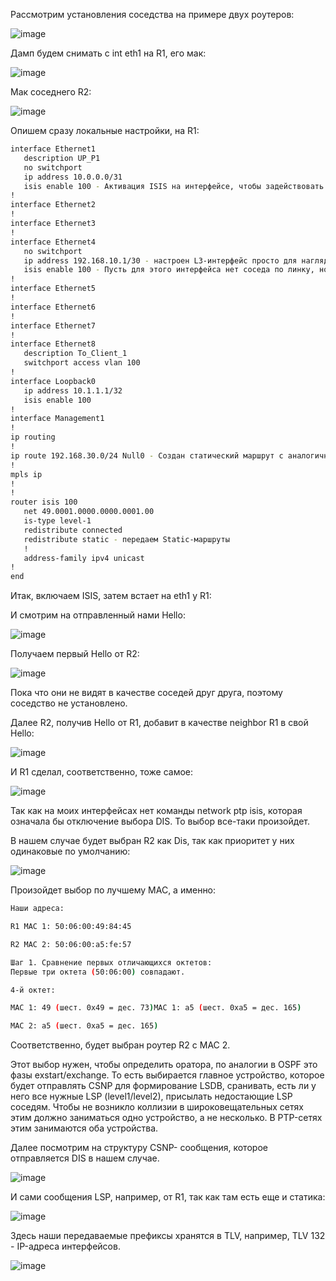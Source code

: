 Рассмотрим установления соседства на примере двух роутеров:

![image](https://github.com/user-attachments/assets/efe8eec1-edb3-42ea-b92f-f5e783f9b748)

Дамп будем снимать с int eth1 на R1, его мак:

![image](https://github.com/user-attachments/assets/9714f77b-4497-4450-ab51-b4f4200e5faa)

Мак соседнего R2:

![image](https://github.com/user-attachments/assets/d1b5252d-ae0d-47a6-95ed-75cb8d03bffd)

Опишем сразу локальные настройки, на R1:

```bash
interface Ethernet1
   description UP_P1
   no switchport
   ip address 10.0.0.0/31
   isis enable 100 - Активация ISIS на интерфейсе, чтобы задействовать его в обмене маршрутной информацией.
!
interface Ethernet2
!
interface Ethernet3
!
interface Ethernet4
   no switchport
   ip address 192.168.10.1/30 - настроен L3-интерфейс просто для наглядности передачи LSP в дампе.
   isis enable 100 - Пусть для этого интерфейса нет соседа по линку, но мы включаем на нем ISIS для возможности передать маршрут до 192.168.10.1/30.Вторым способом могло быть объявление сети через network в router ISIS.
!
interface Ethernet5
!
interface Ethernet6
!
interface Ethernet7
!
interface Ethernet8
   description To_Client_1
   switchport access vlan 100
!
interface Loopback0
   ip address 10.1.1.1/32
   isis enable 100
!
interface Management1
!
ip routing
!
ip route 192.168.30.0/24 Null0 - Создан статический маршрут с аналогичной целью для дампа.
!
mpls ip
!
!
router isis 100
   net 49.0001.0000.0000.0001.00
   is-type level-1
   redistribute connected 
   redistribute static - передаем Static-маршруты
   !
   address-family ipv4 unicast
!
end
```

Итак, включаем ISIS, затем встает на eth1 у R1:

И смотрим на отправленный нами Hello:

![image](https://github.com/user-attachments/assets/04d1961f-c183-44f1-90af-243fa0304cdc)

Получаем первый Hello от R2:

![image](https://github.com/user-attachments/assets/475dcf5a-7232-405c-8300-c329d5c19b32)

Пока что они не видят в качестве соседей друг друга, поэтому соседство не установлено.

Далее R2, получив Hello от R1, добавит в качестве neighbor R1 в свой Hello:

![image](https://github.com/user-attachments/assets/efe56107-caa0-4ec6-a657-d685bd7c600b)

И R1 сделал, соответственно, тоже самое:

![image](https://github.com/user-attachments/assets/b5bdc79d-8f4a-459f-a5a1-568daea812ab)

Так как на моих интерфейсах нет команды network ptp isis, которая означала бы отключение выбора DIS. То выбор все-таки произойдет.

В нашем случае будет выбран R2 как Dis, так как приоритет у них одинаковые по умолчанию:

![image](https://github.com/user-attachments/assets/3ce09a24-e52f-4570-a6dd-d15357ebdfae)

Произойдет выбор по лучшему MAC, а именно:

```bash
Наши адреса:

R1 MAC 1: 50:06:00:49:84:45

R2 MAC 2: 50:06:00:a5:fe:57

Шаг 1. Сравнение первых отличающихся октетов:
Первые три октета (50:06:00) совпадают.

4-й октет:

MAC 1: 49 (шест. 0x49 = дес. 73)MAC 1: a5 (шест. 0xa5 = дес. 165)

MAC 2: a5 (шест. 0xa5 = дес. 165)
```
Соответственно, будет выбран роутер R2 с MAC 2.

Этот выбор нужен, чтобы определить оратора, по аналогии в OSPF это фазы exstart/exchange. То есть выбирается главное устройство, которое будет отправлять CSNP для формирование LSDB, сранивать, есть ли у него все нужные LSP (level1/level2), присылать недостающие LSP соседям. Чтобы не возникло коллизии в широковещательных сетях этим должно заниматься одно устройство, а не несколько. В PTP-сетях этим занимаются оба устройства.

Далее посмотрим на структуру CSNP- сообщения, которое отправляется DIS в нашем случае.

![image](https://github.com/user-attachments/assets/f8cb7e60-4f2b-4f8f-b1bf-7bf0506a3e70)

И сами сообщения LSP, например, от R1, так как там есть еще и статика:

![image](https://github.com/user-attachments/assets/73b9da70-0fb5-4f4c-b42c-f13683efcd28)

Здесь наши передаваемые префиксы хранятся в TLV, например, TLV 132 - IP-адреса интерфейсов.

![image](https://github.com/user-attachments/assets/41dc1fb3-3517-4172-b959-8311f2be2e66)



